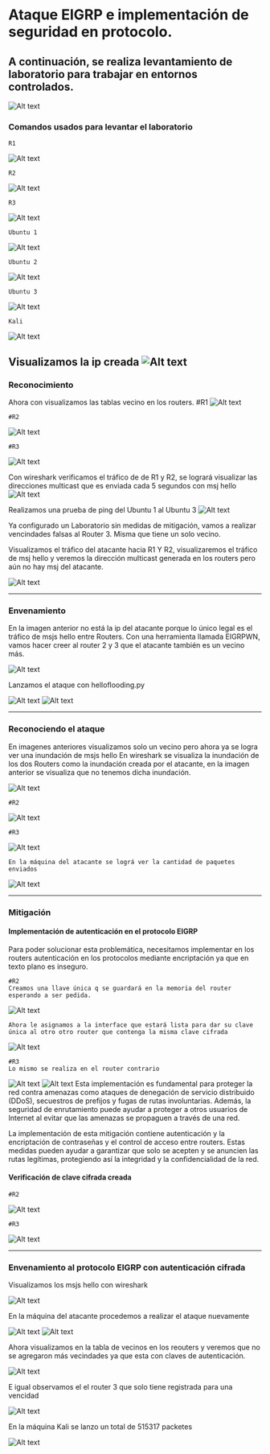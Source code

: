 # Ataque EIGRP e implementación de seguridad en protocolo.
## A continuación, se realiza levantamiento de laboratorio para trabajar en entornos controlados.
![Alt text](image-9.png)
### Comandos usados para levantar el laboratorio
    R1
   ![Alt text](image-10.png)

    R2
   ![Alt text](image-11.png)

    R3
   ![Alt text](image-12.png)

    Ubuntu 1
   ![Alt text](image-13.png)

    Ubuntu 2
   ![Alt text](image-14.png)

    Ubuntu 3
   ![Alt text](image-15.png)

    Kali
   ![Alt text](image-16.png)

Visualizamos la ip creada
![Alt text](image-17.png)
---
### Reconocimiento
Ahora con visualizamos las tablas vecino en los routers.
    #R1
   ![Alt text](image-18.png)

    #R2
   ![Alt text](image-19.png)

    #R3
   ![Alt text](image-20.png)

Con wireshark verificamos el tráfico de de R1 y R2, se logrará visualizar las direcciones multicast que es enviada cada 5 segundos con msj hello
   ![Alt text](image-21.png)

Realizamos una prueba de ping del Ubuntu 1 al Ubuntu 3
    ![Alt text](image-22.png)

Ya configurado un Laboratorio sin medidas de mitigación, vamos a realizar vencindades falsas al Router 3. Misma que tiene un solo vecino.

Visualizamos el tráfico del atacante hacia R1 Y R2, visualizaremos el tráfico de msj hello y veremos la dirección multicast generada en los routers pero aún no hay msj del atacante.

   ![Alt text](image-23.png)

---
### Envenamiento
En la imagen anterior no está la ip del atacante porque lo único legal es el tráfico de msjs hello entre Routers.
Con una herramienta llamada EIGRPWN, vamos hacer creer al router 2 y 3 que el atacante también es un vecino más.

   ![Alt text](image-24.png)

Lanzamos el ataque con helloflooding.py

![Alt text](image-25.png)
![Alt text](image-26.png)

---
### Reconociendo el ataque
En imagenes anteriores visualizamos solo un vecino pero ahora ya se logra ver una inundación de msjs hello
En wireshark se visualiza la inundación de los dos Routers como la inundación creada por el atacante, en la imagen anterior se visualiza que no tenemos dicha inundación.

![Alt text](image-27.png)

    #R2
![Alt text](image-28.png)

    #R3
![Alt text](image-29.png)

    En la máquina del atacante se lográ ver la cantidad de paquetes enviados
   ![Alt text](image-30.png)
   
---
### Mitigación
#### Implementación de autenticación en el protocolo EIGRP
Para poder solucionar esta problemática, necesitamos implementar en los routers autenticación en los protocolos mediante encriptación ya que en texto plano es inseguro.

    #R2
    Creamos una llave única q se guardará en la memoria del router esperando a ser pedida.

   ![Alt text](image-31.png)

    Ahora le asignamos a la interface que estará lista para dar su clave única al otro otro router que contenga la misma clave cifrada

![Alt text](image-32.png) 

    #R3
    Lo mismo se realiza en el router contrario

![Alt text](image-33.png)
![Alt text](image-34.png)
Esta implementación es fundamental para proteger la red contra amenazas como ataques de denegación de servicio distribuido (DDoS), secuestros de prefijos y fugas de rutas involuntarias. Además, la seguridad de enrutamiento puede ayudar a proteger a otros usuarios de Internet al evitar que las amenazas se propaguen a través de una red.

La implementación de esta mitigación contiene autenticación y la encriptación de contraseñas y el control de acceso entre routers. Estas medidas pueden ayudar a garantizar que solo se acepten y se anuncien las rutas legítimas, protegiendo así la integridad y la confidencialidad de la red.

#### Verificación de clave cifrada creada
    #R2
![Alt text](image-35.png)

    #R3
![Alt text](image-36.png)

---
### Envenamiento al protocolo EIGRP con autenticación cifrada
Visualizamos los msjs hello con wireshark

![Alt text](image-37.png)

En la máquina del atacante procedemos a realizar el ataque nuevamente

![Alt text](image-38.png)
![Alt text](image-39.png)

Ahora visualizamos en la tabla de vecinos en los reouters y veremos que no se agregaron más vecindades ya que esta con claves de autenticación.

![Alt text](image-40.png)

E igual observamos el el router 3 que solo tiene registrada para una vencidad

![Alt text](image-41.png)

En la máquina Kali se lanzo un total de 515317 packetes

![Alt text](image-42.png)













